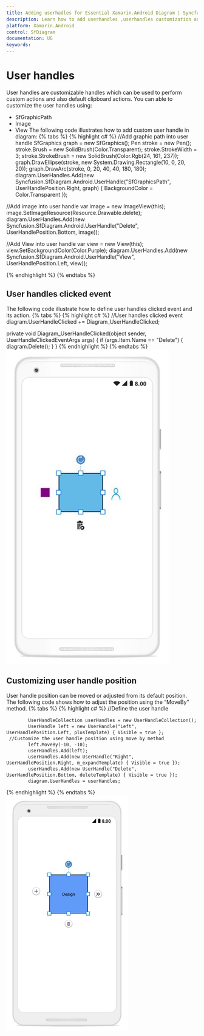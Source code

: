 ```yaml
---
title: Adding userhadles for Essential Xamarin.Android Diagram | Syncfusion
description: Learn how to add userhandles ,userhandles customization and its event handle in diagram for Xamarin.Android
platform: Xamarin.Android
control: SfDiagram
documentation: UG
keywords: 
---
```

# User handles
User handles are customizable handles which can be used to perform custom actions and also default clipboard actions. You can able to customize the user handles using:
* SfGraphicPath
* Image
* View
The following code illustrates how to add custom user handle in diagram:
{% tabs %}
{% highlight c# %}
//Add graphic path into user handle
SfGraphics graph = new SfGraphics();
Pen stroke = new Pen();
stroke.Brush = new SolidBrush(Color.Transparent);
stroke.StrokeWidth = 3;
stroke.StrokeBrush = new SolidBrush(Color.Rgb(24, 161, 237));
graph.DrawEllipse(stroke, new System.Drawing.Rectangle(10, 0, 20, 20));
graph.DrawArc(stroke, 0, 20, 40, 40, 180, 180);
diagram.UserHandles.Add(new Syncfusion.SfDiagram.Android.UserHandle("SfGraphicsPath", UserHandlePosition.Right, graph) { BackgroundColor = Color.Transparent });

//Add image into user handle
var image = new ImageView(this);
image.SetImageResource(Resource.Drawable.delete);
diagram.UserHandles.Add(new Syncfusion.SfDiagram.Android.UserHandle("Delete", UserHandlePosition.Bottom, image));

//Add View into user handle
var view = new View(this);
view.SetBackgroundColor(Color.Purple);
diagram.UserHandles.Add(new Syncfusion.SfDiagram.Android.UserHandle("View", UserHandlePosition.Left, view));


{% endhighlight %}
{% endtabs %}

## User handles clicked event
The following code illustrate how to define user handles clicked event and its action.
{% tabs %}
{% highlight c# %}
//User handles clicked event
diagram.UserHandleClicked += Diagram_UserHandleClicked;

private void Diagram_UserHandleClicked(object sender, UserHandleClickedEventArgs args)
{
    if (args.Item.Name == "Delete")
    {
        diagram.Delete();
    }
}
{% endhighlight %}
{% endtabs %}
![Userhandle in Xamarin.Android diagram](Userhandle_images/Userhandle_img1.jpeg)

## Customizing user handle position
User handle position can be moved or adjusted from its default position. The following code shows how to adjust the position using the “MoveBy” method.
{% tabs %}
{% highlight c# %}
     //Define the user handle 

            UserHandleCollection userHandles = new UserHandleCollection();
            UserHandle left = new UserHandle("Left", UserHandlePosition.Left, plusTemplate) { Visible = true };
     //Customize the user handle position using move by method
            left.MoveBy(-10, -10);
            userHandles.Add(left);
            userHandles.Add(new UserHandle("Right", UserHandlePosition.Right, m_expandTemplate) { Visible = true });
            userHandles.Add(new UserHandle("Delete", UserHandlePosition.Bottom, deleteTemplate) { Visible = true });
            diagram.UserHandles = userHandles;
{% endhighlight %}
{% endtabs %}
![customize user handle position in Xamarin.Android diagram](Userhandle_images/Userhandle_img2.jpeg)

